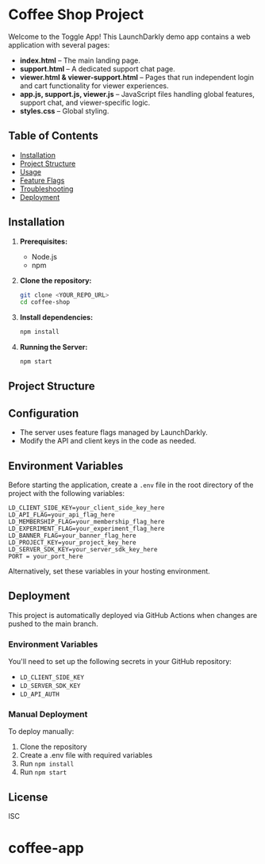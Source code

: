 # Coffee Shop Project

Welcome to the Toggle App! This LaunchDarkly demo app contains a web application with several pages:
- **index.html** – The main landing page.
- **support.html** – A dedicated support chat page.
- **viewer.html & viewer-support.html** – Pages that run independent login and cart functionality for viewer experiences.
- **app.js, support.js, viewer.js** – JavaScript files handling global features, support chat, and viewer-specific logic.
- **styles.css** – Global styling.

## Table of Contents
- [Installation](#installation)
- [Project Structure](#project-structure)
- [Usage](#usage)
- [Feature Flags](#feature-flags)
- [Troubleshooting](#troubleshooting)
- [Deployment](#deployment)

## Installation

1. **Prerequisites:**  
   - Node.js
   - npm 

2. **Clone the repository:**
   ```bash
   git clone <YOUR_REPO_URL>
   cd coffee-shop
   ```

3. **Install dependencies:**
   ```bash
   npm install
   ```

4. **Running the Server:**
   ```bash
   npm start
   ```

## Project Structure


## Configuration

- The server uses feature flags managed by LaunchDarkly.
- Modify the API and client keys in the code as needed.

## Environment Variables

Before starting the application, create a `.env` file in the root directory of the project with the following variables:

```
LD_CLIENT_SIDE_KEY=your_client_side_key_here
LD_API_FLAG=your_api_flag_here
LD_MEMBERSHIP_FLAG=your_membership_flag_here
LD_EXPERIMENT_FLAG=your_experiment_flag_here
LD_BANNER_FLAG=your_banner_flag_here
LD_PROJECT_KEY=your_project_key_here
LD_SERVER_SDK_KEY=your_server_sdk_key_here
PORT = your_port_here
```

Alternatively, set these variables in your hosting environment.

## Deployment
This project is automatically deployed via GitHub Actions when changes are pushed to the main branch.

### Environment Variables
You'll need to set up the following secrets in your GitHub repository:
- `LD_CLIENT_SIDE_KEY`
- `LD_SERVER_SDK_KEY`
- `LD_API_AUTH`

### Manual Deployment
To deploy manually:
1. Clone the repository
2. Create a .env file with required variables
3. Run `npm install`
4. Run `npm start`

## License

ISC
# coffee-app
